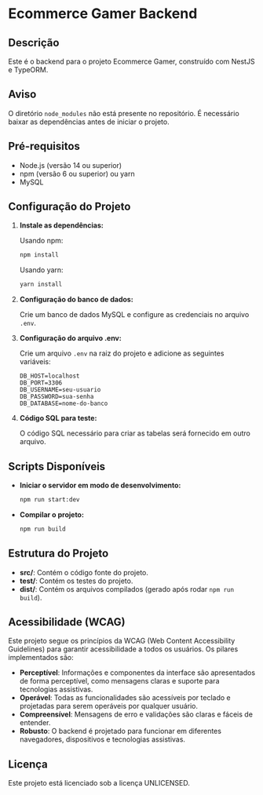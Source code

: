 # Ecommerce Gamer Backend

## Descrição

Este é o backend para o projeto Ecommerce Gamer, construído com NestJS e TypeORM.

## Aviso

O diretório `node_modules` não está presente no repositório. É necessário baixar as dependências antes de iniciar o projeto.

## Pré-requisitos

- Node.js (versão 14 ou superior)
- npm (versão 6 ou superior) ou yarn
- MySQL

## Configuração do Projeto

1. **Instale as dependências:**

   Usando npm:
   ```bash
   npm install
   ```

   Usando yarn:
   ```bash
   yarn install
   ```

3. **Configuração do banco de dados:**

   Crie um banco de dados MySQL e configure as credenciais no arquivo `.env`.

4. **Configuração do arquivo .env:**

   Crie um arquivo `.env` na raiz do projeto e adicione as seguintes variáveis:

   ```env
   DB_HOST=localhost
   DB_PORT=3306
   DB_USERNAME=seu-usuario
   DB_PASSWORD=sua-senha
   DB_DATABASE=nome-do-banco
   ```

5. **Código SQL para teste:**

   O código SQL necessário para criar as tabelas será fornecido em outro arquivo.

## Scripts Disponíveis

- **Iniciar o servidor em modo de desenvolvimento:**

  ```bash
  npm run start:dev
  ```

- **Compilar o projeto:**

  ```bash
  npm run build
  ```

## Estrutura do Projeto

- **src/**: Contém o código fonte do projeto.
- **test/**: Contém os testes do projeto.
- **dist/**: Contém os arquivos compilados (gerado após rodar `npm run build`).

## Acessibilidade (WCAG)

Este projeto segue os princípios da WCAG (Web Content Accessibility Guidelines) para garantir acessibilidade a todos os usuários. Os pilares implementados são:

- **Perceptível**: Informações e componentes da interface são apresentados de forma perceptível, como mensagens claras e suporte para tecnologias assistivas.
- **Operável**: Todas as funcionalidades são acessíveis por teclado e projetadas para serem operáveis por qualquer usuário.
- **Compreensível**: Mensagens de erro e validações são claras e fáceis de entender.
- **Robusto**: O backend é projetado para funcionar em diferentes navegadores, dispositivos e tecnologias assistivas.

## Licença

Este projeto está licenciado sob a licença UNLICENSED.
